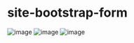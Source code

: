 # site-bootstrap-form
![image](https://user-images.githubusercontent.com/63018518/174831542-b0737da4-ff99-4b05-ae81-a1e79073772b.png)
![image](https://user-images.githubusercontent.com/63018518/174831579-958438a9-c23d-4fbf-8c2b-1c76145bae19.png)
![image](https://user-images.githubusercontent.com/63018518/174831628-622b0ebb-f4d1-4cf6-aed8-e53122e09d21.png)
